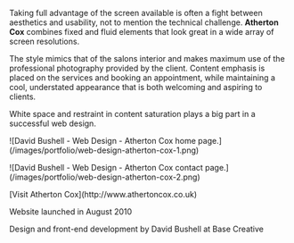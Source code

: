 Taking full advantage of the screen available is often a fight between aesthetics and usability, not to mention the technical challenge. **Atherton Cox** combines fixed and fluid elements that look great in a wide array of screen resolutions.

The style mimics that of the salons interior and makes maximum use of the professional photography provided by the client. Content emphasis is placed on the services and booking an appointment, while maintaining a cool, understated appearance that is both welcoming and aspiring to clients.

White space and restraint in content saturation plays a big part in a successful web design.

<p class="post__image">![David Bushell - Web Design - Atherton Cox home page.](/images/portfolio/web-design-atherton-cox-1.png)</p>

<p class="post__image">![David Bushell - Web Design - Atherton Cox contact page.](/images/portfolio/web-design-atherton-cox-2.png)</p>

<p class="p--small">[Visit Atherton Cox](http://www.athertoncox.co.uk)</p>

<p class="p--small">Website launched in August 2010</p>

<p class="p--small">Design and front-end development by David Bushell at Base Creative</p>
